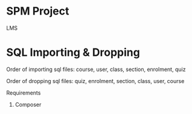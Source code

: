 # SPM Project
LMS

# SQL Importing & Dropping
Order of importing sql files: course, user, class, section, enrolment, quiz

Order of dropping sql files: quiz, enrolment, section, class, user, course

Requirements
1) Composer
